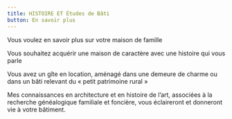 ```yaml
---
title: HISTOIRE ET Études de Bâti
button: En savoir plus
---
```


Vous voulez en savoir plus sur votre maison de famille  

Vous souhaitez acquérir une maison de caractère avec une histoire qui vous parle  

Vous avez un gîte en location, aménagé dans une demeure de charme ou dans un bâti relevant du « petit patrimoine rural »  

Mes connaissances en architecture et en histoire de l’art, associées à la recherche généalogique familiale et foncière, vous éclaireront et donneront vie à votre bâtiment.

